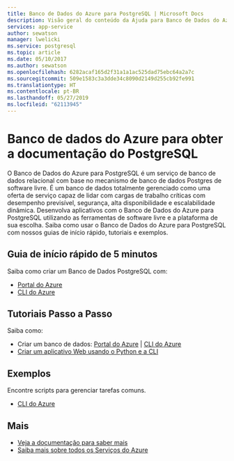```yaml
---
title: Banco de Dados do Azure para PostgreSQL | Microsoft Docs
description: Visão geral do conteúdo da Ajuda para Banco de Dados do Azure para PostgreSQL no portal do Azure
services: app-service
author: sewatson
manager: lwelicki
ms.service: postgresql
ms.topic: article
ms.date: 05/10/2017
ms.author: sewatson
ms.openlocfilehash: 6282acaf165d2f31a1a1ac525dad75ebc64a2a7c
ms.sourcegitcommit: 509e1583c3a3dde34c8090d2149d255cb92fe991
ms.translationtype: HT
ms.contentlocale: pt-BR
ms.lasthandoff: 05/27/2019
ms.locfileid: "62113945"
---
```

# <a name="azure-database-for-postgresql-documentation"></a>Banco de dados do Azure para obter a documentação do PostgreSQL

O Banco de Dados do Azure para PostgreSQL é um serviço de banco de dados relacional com base no mecanismo de banco de dados Postgres de software livre. É um banco de dados totalmente gerenciado como uma oferta de serviço capaz de lidar com cargas de trabalho críticas com desempenho previsível, segurança, alta disponibilidade e escalabilidade dinâmica.  Desenvolva aplicativos com o Banco de Dados do Azure para PostgreSQL utilizando as ferramentas de software livre e a plataforma de sua escolha.  Saiba como usar o Banco de Dados do Azure para PostgreSQL com nossos guias de início rápido, tutoriais e exemplos.

## <a name="5-minute-quickstarts"></a>Guia de início rápido de 5 minutos

Saiba como criar um Banco de Dados PostgreSQL com:

- [Portal do Azure](/azure/postgresql/quickstart-create-server-database-portal)
- [CLI do Azure](/azure/postgresql/quickstart-create-server-database-azure-cli)

## <a name="step-by-step-tutorials"></a>Tutoriais Passo a Passo

Saiba como:

- Criar um banco de dados: [Portal do Azure](/azure/postgresql/tutorial-design-database-using-azure-portal) |  [CLI do Azure](/azure/postgresql/tutorial-design-database-using-azure-cli)
- [Criar um aplicativo Web usando o Python e a CLI](/azure/app-service/containers/tutorial-python-postgresql-app?toc=%2fazure%2fpostgresql%2ftoc.json)

## <a name="samples"></a>Exemplos 

Encontre scripts para gerenciar tarefas comuns.

- [CLI do Azure](/azure/postgresql/sample-scripts-azure-cli)

## <a name="more"></a>Mais

- [Veja a documentação para saber mais](/azure/postgresql/index)
- [Saiba mais sobre todos os Serviços do Azure](https://aka.ms/j3wr7y)